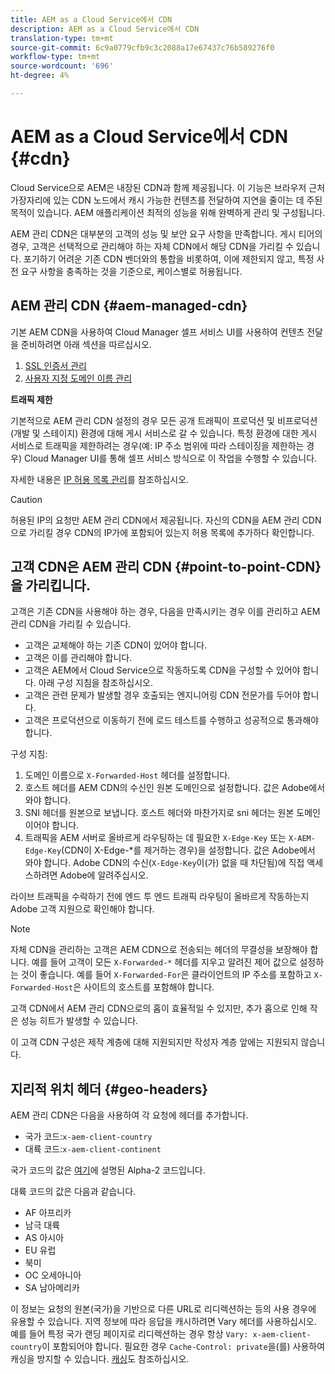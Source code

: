 ```yaml
---
title: AEM as a Cloud Service에서 CDN
description: AEM as a Cloud Service에서 CDN
translation-type: tm+mt
source-git-commit: 6c9a0779cfb9c3c2088a17e67437c76b589276f0
workflow-type: tm+mt
source-wordcount: '696'
ht-degree: 4%

---
```



# AEM as a Cloud Service에서 CDN {#cdn}

Cloud Service으로 AEM은 내장된 CDN과 함께 제공됩니다. 이 기능은 브라우저 근처 가장자리에 있는 CDN 노드에서 캐시 가능한 컨텐츠를 전달하여 지연을 줄이는 데 주된 목적이 있습니다. AEM 애플리케이션 최적의 성능을 위해 완벽하게 관리 및 구성됩니다.

AEM 관리 CDN은 대부분의 고객의 성능 및 보안 요구 사항을 만족합니다. 게시 티어의 경우, 고객은 선택적으로 관리해야 하는 자체 CDN에서 해당 CDN을 가리킬 수 있습니다. 포기하기 어려운 기존 CDN 벤더와의 통합을 비롯하여, 이에 제한되지 않고, 특정 사전 요구 사항을 충족하는 것을 기준으로, 케이스별로 허용됩니다.

## AEM 관리 CDN {#aem-managed-cdn}

기본 AEM CDN을 사용하여 Cloud Manager 셀프 서비스 UI를 사용하여 컨텐츠 전달을 준비하려면 아래 섹션을 따르십시오.

1. [SSL 인증서 관리](/help/implementing/cloud-manager/managing-ssl-certifications/introduction.md)
1. [사용자 지정 도메인 이름 관리](/help/implementing/cloud-manager/custom-domain-names/introduction.md)

**트래픽 제한**

기본적으로 AEM 관리 CDN 설정의 경우 모든 공개 트래픽이 프로덕션 및 비프로덕션(개발 및 스테이지) 환경에 대해 게시 서비스로 갈 수 있습니다. 특정 환경에 대한 게시 서비스로 트래픽을 제한하려는 경우(예: IP 주소 범위에 따라 스테이징을 제한하는 경우) Cloud Manager UI를 통해 셀프 서비스 방식으로 이 작업을 수행할 수 있습니다.

자세한 내용은 [IP 허용 목록 관리](/help/implementing/cloud-manager/ip-allow-lists/introduction.md)를 참조하십시오.

>[!CAUTION]
>
>허용된 IP의 요청만 AEM 관리 CDN에서 제공됩니다. 자신의 CDN을 AEM 관리 CDN으로 가리킬 경우 CDN의 IP가에 포함되어 있는지 허용 목록에 추가하다 확인합니다.

## 고객 CDN은 AEM 관리 CDN {#point-to-point-CDN}을 가리킵니다.

고객은 기존 CDN을 사용해야 하는 경우, 다음을 만족시키는 경우 이를 관리하고 AEM 관리 CDN을 가리킬 수 있습니다.

* 고객은 교체해야 하는 기존 CDN이 있어야 합니다.
* 고객은 이를 관리해야 합니다.
* 고객은 AEM에서 Cloud Service으로 작동하도록 CDN을 구성할 수 있어야 합니다. 아래 구성 지침을 참조하십시오.
* 고객은 관련 문제가 발생할 경우 호출되는 엔지니어링 CDN 전문가를 두어야 합니다.
* 고객은 프로덕션으로 이동하기 전에 로드 테스트를 수행하고 성공적으로 통과해야 합니다.

구성 지침:

1. 도메인 이름으로 `X-Forwarded-Host` 헤더를 설정합니다.
1. 호스트 헤더를 AEM CDN의 수신인 원본 도메인으로 설정합니다. 값은 Adobe에서 와야 합니다.
1. SNI 헤더를 원본으로 보냅니다. 호스트 헤더와 마찬가지로 sni 헤더는 원본 도메인이어야 합니다.
1. 트래픽을 AEM 서버로 올바르게 라우팅하는 데 필요한 `X-Edge-Key` 또는 `X-AEM-Edge-Key`(CDN이 X-Edge-*를 제거하는 경우)을 설정합니다. 값은 Adobe에서 와야 합니다. Adobe CDN의 수신(`X-Edge-Key`이(가) 없을 때 차단됨)에 직접 액세스하려면 Adobe에 알려주십시오.

라이브 트래픽을 수락하기 전에 엔드 투 엔드 트래픽 라우팅이 올바르게 작동하는지 Adobe 고객 지원으로 확인해야 합니다.

>[!NOTE]
>
>자체 CDN을 관리하는 고객은 AEM CDN으로 전송되는 헤더의 무결성을 보장해야 합니다. 예를 들어 고객이 모든 `X-Forwarded-*` 헤더를 지우고 알려진 제어 값으로 설정하는 것이 좋습니다. 예를 들어 `X-Forwarded-For`은 클라이언트의 IP 주소를 포함하고 `X-Forwarded-Host`은 사이트의 호스트를 포함해야 합니다.

고객 CDN에서 AEM 관리 CDN으로의 홉이 효율적일 수 있지만, 추가 홉으로 인해 작은 성능 히트가 발생할 수 있습니다.

이 고객 CDN 구성은 제작 계층에 대해 지원되지만 작성자 계층 앞에는 지원되지 않습니다.

## 지리적 위치 헤더 {#geo-headers}

AEM 관리 CDN은 다음을 사용하여 각 요청에 헤더를 추가합니다.

* 국가 코드:`x-aem-client-country`
* 대륙 코드:`x-aem-client-continent`

국가 코드의 값은 [여기](https://en.wikipedia.org/wiki/ISO_3166-1)에 설명된 Alpha-2 코드입니다.

대륙 코드의 값은 다음과 같습니다.

* AF 아프리카
* 남극 대륙
* AS 아시아
* EU 유럽
* 북미
* OC 오세아니아
* SA 남아메리카

이 정보는 요청의 원본(국가)을 기반으로 다른 URL로 리디렉션하는 등의 사용 경우에 유용할 수 있습니다. 지역 정보에 따라 응답을 캐시하려면 Vary 헤더를 사용하십시오. 예를 들어 특정 국가 랜딩 페이지로 리디렉션하는 경우 항상 `Vary: x-aem-client-country`이 포함되어야 합니다. 필요한 경우 `Cache-Control: private`을(를) 사용하여 캐싱을 방지할 수 있습니다. [캐싱](/help/implementing/dispatcher/caching.md#html-text)도 참조하십시오.
